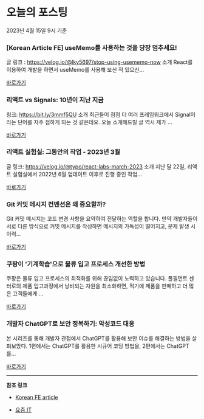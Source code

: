 # 오늘의 포스팅 
2023년 4월 15일 9시 기준 

### [Korean Article FE] useMemo를 사용하는 것을 당장 멈추세요! 

 글 링크 : https://velog.io/@lky5697/stop-using-usememo-now 소개 React를 이용하여 개발을 하면서 useMemo를 사용해 보신 적 있으신... 

 [바로가기](https://kofearticle.substack.com/p/korean-article-fe-usememo) 

###  리액트 vs Signals: 10년이 지난 지금 

 링크: https://bit.ly/3mmf5QU 소개 최근들어 점점 더 여러 프레임워크에서 Signal이라는 단어를 자주 접하게 되는 것 같은데요. 오늘 소개해드릴 글 역시 제가 ... 

 [바로가기](https://kofearticle.substack.com/p/korean-fe-article-vs-signals-10) 

###  리액트 실험실: 그동안의 작업 - 2023년 3월 

 글 링크: https://velog.io/@typo/react-labs-march-2023 소개 지난 달 22일, 리액트 실험실에서 2022년 6월 업데이트 이후로 진행 중인 작업... 

 [바로가기](https://kofearticle.substack.com/p/korean-fe-article-2023-3) 

### Git 커밋 메시지 컨벤션은 왜 중요할까? 

 Git 커밋 메시지는 코드 변경 사항을 요약하여 전달하는 역할을 합니다. 만약 개발자들이 서로 다른 방식으로 커밋 메시지를 작성하면 메시지의 가독성이 떨어지고, 문제 발생 시 이력... 

 [바로가기](https://yozm.wishket.com/magazine/detail/1974/) 

### 쿠팡이 '기계학습'으로 물류 입고 프로세스 개선한 방법 

 쿠팡은 물류 입고 프로세스의 최적화를 위해 끊임없이 노력하고 있습니다. 풀필먼트 센터로의 제품 입고과정에서 낭비되는 자원을 최소화하면, 적기에 제품을 판매하고 더 많은 고객들에게 ... 

 [바로가기](https://yozm.wishket.com/magazine/detail/1973/) 

### 개발자 ChatGPT로 보안 정복하기: 악성코드 대응 

 본 시리즈를 통해 개발자 관점에서 ChatGPT를 활용해 보안 이슈를 해결하는 방법을 살펴보았다. 1편에서는 ChatGPT를 활용한 시큐어 코딩 방법을, 2편에서는 ChatGPT를... 

 [바로가기](https://yozm.wishket.com/magazine/detail/1970/) 

---

**참조 링크**

- [Korean FE article](https://kofearticle.substack.com) 

- [요즘 IT](https://yozm.wishket.com/magazine) 

